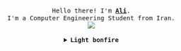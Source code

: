 <p align="center">
  <br>
  <samp>
    Hello there! I'm <b><a rel="nofollow" target="_blank" href="https://github.com/AliNouri02">Ali</a></b>.
    <br>I'm a Computer Engineering Student from Iran.<br>

</samp>

  <img src="https://i.pinimg.com/originals/e0/40/1f/e0401fd3406995f0cb88a7736320fedb.gif" width="200"/>

</p>


<details align="center">

<summary> <b> <samp> Light bonfire </samp></b></summary>
<samp>
 <b><h2 style="color: #fc6203">B O N F I R E &nbsp; L I G H T !</h2> </b>

<img src="https://raw.githubusercontent.com/TanZng/TanZng/master/assets/bonefire.gif" width="200"/>

Current Project: <a href="https://github.com/AliNouri02/">404</a>

<p align="center">

</p> 


</samp>
</details>

<!--
**AliNouri02/AliNouri02** is a ✨ _special_ ✨ repository because its `README.md` (this file) appears on your GitHub profile.

Here are some ideas to get you started:

- 🔭 I’m currently working on ...
- 🌱 I’m currently learning ...
- 👯 I’m looking to collaborate on ...
- 🤔 I’m looking for help with ...
- 💬 Ask me about ...
- 📫 How to reach me: ...
- 😄 Pronouns: ...
- ⚡ Fun fact: ...
-->
